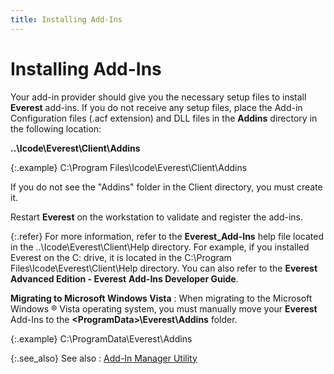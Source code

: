 ```yaml
---
title: Installing Add-Ins
---
```


# Installing Add-Ins


Your add-in provider should give you the necessary setup files to install  **Everest** add-ins. If you do not  receive any setup files, place the Add-in Configuration files (.acf extension)  and DLL files in the **Addins** directory  in the following location:


**..\Icode\Everest\Client\Addins**


{:.example}
C:\Program Files\Icode\Everest\Client\Addins


If you do not see the "Addins" folder in  the Client directory, you must create it.


Restart **Everest** on the workstation  to validate and register the add-ins.


{:.refer}
For more information, refer to the **Everest_Add-Ins**  help file located in the ..\Icode\Everest\Client\Help directory. For example,  if you installed Everest on the C: drive, it is located in the C:\Program  Files\Icode\Everest\Client\Help directory. You can also refer to the **Everest Advanced Edition - Everest** **Add-Ins Developer Guide**.


****Migrating to 
 Microsoft Windows Vista****
: When migrating to the Microsoft Windows ® Vista  operating system, you must manually move your **Everest**  Add-Ins to the **&lt;ProgramData&gt;\Everest\Addins**  folder.


{:.example}
C:\ProgramData\Everest\Addins


{:.see_also}
See also
: [Add-In Manager  Utility]({{site.utl_baseurl}}/other-utilities/add-in-manager/addin_manager_utility_ut.html)
